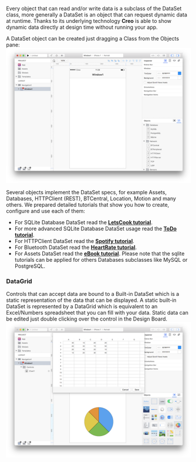 Every object that can read and/or write data is a subclass of the DataSet class, more generally a DataSet is an object that can request dynamic data at runtime. Thanks to its underlying technology **Creo** is able to show dynamic data directly at design time without running your app.

A DataSet object can be created just dragging a Class from the Objects pane:
![Creo](../images/creo/dataset_1.png)

Several objects implement the DataSet specs, for example Assets, Databases, HTTPClient (REST), BTCentral, Location, Motion and many others. We prepared detailed tutorials that show you how to create, configure and use each of them:
* For SQLite Database DataSet read the **[LetsCook tutorial](https://docs.creolabs.com/tutorials/lets-cook-nav.html)**.
* For more advanced SQLite Database DataSet usage read the **[ToDo tutorial](https://docs.creolabs.com/tutorials/todo.html)**.
* For HTTPClient DataSet read the **[Spotify tutorial](https://docs.creolabs.com/tutorials/spotify.html)**.
* For Bluetooth DataSet read the **[HeartRate tutorial](https://docs.creolabs.com/tutorials/heart-rate.html)**.
* For Assets DataSet read the **[eBook tutorial](https://docs.creolabs.com/tutorials/ebook.html)**.
Please note that the sqlite tutorials can be applied for others Databases subclasses like MySQL or PostgreSQL.

### DataGrid
Controls that can accept data are bound to a Built-in DataSet which is a static representation of the data that can be displayed. A static built-in DataSet is represented by a DataGrid which is equivalent to an Excel/Numbers spreadsheet that you can fill with your data. Static data can be edited just double clicking over the control in the Design Board.
![Creo](../images/creo/dataset_2.png)
